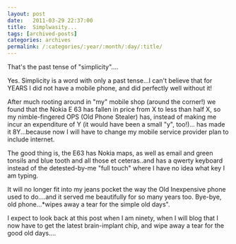 ```yaml
---
layout: post
date:	2011-03-29 22:37:00
title:  Simplwasity...
tags: [archived-posts]
categories: archives
permalink: /:categories/:year/:month/:day/:title/
---
```

That's the past tense  of "simplicity"....

Yes. Simplicity is a word with only a past tense...I can't believe that for YEARS I did not have a mobile phone, and did perfectly well without it!

After much rooting around in "my" mobile shop (around the corner!) we found that the  Nokia E 63 has fallen in price from X to less than half X, so my nimble-fingered OPS (Old Phone Stealer) has, instead of making me  incur an expenditure of Y (it would have been a small "y", too!)... has made it 8Y...because now I will have to change my mobile service provider plan to include internet.

The good thing is, the E63 has Nokia maps, as well as email and  green tonsils and blue tooth and all those et ceteras..and has a qwerty keyboard instead of the detested-by-me "full touch" where I have no idea what key I am typing.

It will no longer fit into my jeans pocket the way the Old Inexpensive phone used to do....and it served me beautifully for so many years too. Bye-bye, old phone...*wipes away a tear for the simple old days".

I expect to look back at this post when I am ninety, when I will blog that I now have to get the latest brain-implant chip, and wipe away a tear for the good old days....
